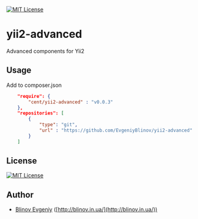 [![MIT License][license-image]][license-url]

# yii2-advanced
Advanced components for Yii2

## Usage

Add to composer.json

```json
    "require": {
        "cent/yii2-advanced" : "v0.0.3"
    },
    "repositories": [
        {
            "type": "git",
            "url" : "https://github.com/EvgeniyBlinov/yii2-advanced"
        }
    ]
```

## License

[![MIT License][license-image]][license-url]

## Author

- [Blinov Evgeniy](mailto:evgeniy_blinov@mail.ru) ([http://blinov.in.ua/](http://blinov.in.ua/))

[license-image]: http://img.shields.io/badge/license-MIT-blue.svg?style=flat
[license-url]: LICENSE
